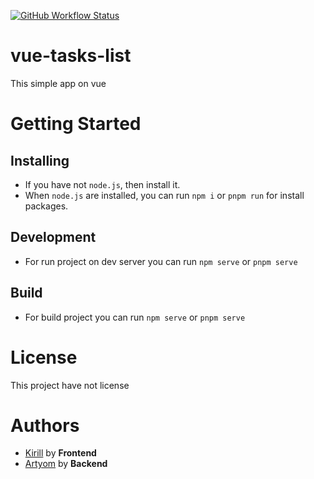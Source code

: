 [![GitHub Workflow Status](https://img.shields.io/github/workflow/status/steelWinds/vue-tasks-list/deploy-action)](https://actions-badge.atrox.dev/steelWinds/vue-tasks-list/goto?ref=main)

# vue-tasks-list

This simple app on vue

# Getting Started 

## Installing 

- If you have not ```node.js```, then install it.
- When ```node.js``` are installed, you can run ```npm i``` or ```pnpm run``` for install packages.

## Development

- For run project on dev server you can run ```npm serve``` or ```pnpm serve```

## Build

- For build project you can run ```npm serve``` or ```pnpm serve```

# License

This project have not license

# Authors

- [Kirill](https://github.com/steelWinds) by **Frontend**
- [Artyom](https://github.com/artemowkin) by **Backend**
